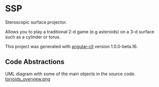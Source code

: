 # SSP

Steroscopic surface projector.

Allows you to play a traditional 2-d game (e.g asteroids) on a 3-d surface such as a cylinder or torus.

This project was generated with [angular-cli](https://github.com/angular/angular-cli) version 1.0.0-beta.16.

## Code Abstractions
UML diagram with some of the main objects in the source code.
[torroids_overview.png](https://github.com/vt5491/ssp/blob/master/doc/uml/torroids_overview.png)
